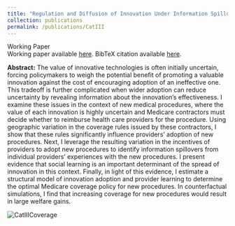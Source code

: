 ```yaml
---
title: "Regulation and Diffusion of Innovation Under Information Spillovers: The Case of New Medical Procedures"
collection: publications
permalink: /publications/CatIII
---
```

Working Paper<br>
Working paper available [here](https://rileyleague.com/files/procedure_diffusion.pdf). BibTeX citation available [here](https://rileyleague.github.io/bibfiles/league2023catiii.md).

**Abstract:** The value of innovative technologies is often initially uncertain, forcing policymakers to weigh the potential benefit of promoting a valuable innovation against the cost of encouraging adoption of an ineffective one. This tradeoff is further complicated when wider adoption can reduce uncertainty by revealing information about the innovation’s effectiveness. I examine these issues in the context of new medical procedures, where the value of each innovation is highly uncertain and Medicare contractors must decide whether to reimburse health care providers for the procedure. Using geographic variation in the coverage rules issued by these contractors, I show that these rules significantly influence providers’ adoption of new procedures. Next, I leverage the resulting variation in the incentives of providers to adopt new procedures to identify information spillovers from individual providers’ experiences with the new procedures. I present evidence that social learning is an important determinant of the spread of innovation in this context. Finally, in light of this evidence, I estimate a structural model of innovation adoption and provider learning to determine the optimal Medicare coverage policy for new procedures. In counterfactual simulations, I find that increasing coverage for new procedures would result in large welfare gains.

![CatIIICoverage](https://rileyleague.github.io/images/catiii_coverage.png)
